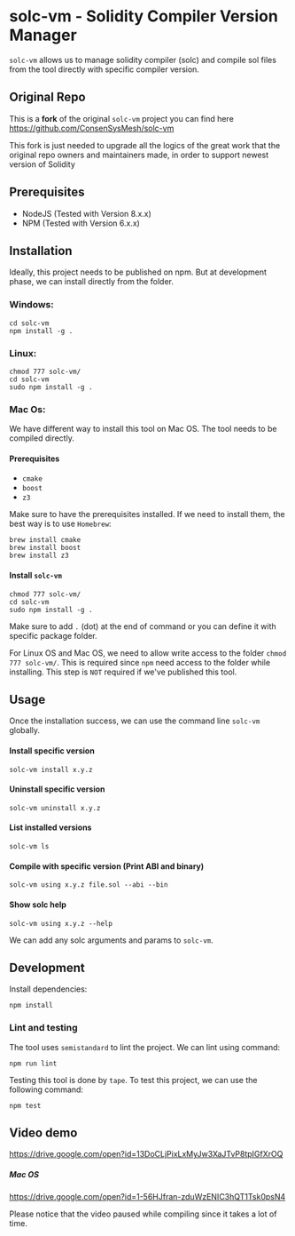 # solc-vm - Solidity Compiler Version Manager

`solc-vm` allows us to manage solidity compiler (solc) and compile sol files from the tool directly with specific compiler version.

## Original Repo

This is a **fork** of the original `solc-vm` project you can find here https://github.com/ConsenSysMesh/solc-vm

This fork is just needed to upgrade all the logics of the great work that the original repo owners and maintainers made, in order to support newest version of Solidity

## Prerequisites
- NodeJS (Tested with Version 8.x.x)
- NPM (Tested with Version 6.x.x)

## Installation
Ideally, this project needs to be published on npm. But at development phase, we can install directly from the folder.

### Windows:
```
cd solc-vm
npm install -g .
```

### Linux:
```
chmod 777 solc-vm/
cd solc-vm
sudo npm install -g .
```

### Mac Os:
We have different way to install this tool on Mac OS. The tool needs to be compiled directly.

#### Prerequisites
- `cmake`
- `boost`
- `z3`

Make sure to have the prerequisites installed. If we need to install them, the best way is to use `Homebrew`:
```
brew install cmake
brew install boost
brew install z3
```

#### Install `solc-vm`
```
chmod 777 solc-vm/
cd solc-vm
sudo npm install -g .
```


Make sure to add `.` (dot) at the end of command or you can define it with specific package folder.

For Linux OS and Mac OS, we need to allow write access to the folder `chmod 777 solc-vm/`. This is required since `npm` need access to the folder while installing. This step is `NOT` required if we've published this tool.

## Usage

Once the installation success, we can use the command line `solc-vm` globally.

#### Install specific version
```
solc-vm install x.y.z
```
#### Uninstall specific version
```
solc-vm uninstall x.y.z
```
#### List installed versions
```
solc-vm ls
```
#### Compile with specific version (Print ABI and binary)
```
solc-vm using x.y.z file.sol --abi --bin
```

#### Show solc help
```
solc-vm using x.y.z --help
```

We can add any solc arguments and params to `solc-vm`.

## Development

Install dependencies:
```
npm install
```

### Lint and testing

The tool uses `semistandard` to lint the project. We can lint using command:
```
npm run lint
```

Testing this tool is done by `tape`. To test this project, we can use the following command:
```
npm test
```

## Video demo
https://drive.google.com/open?id=13DoCLjPixLxMyJw3XaJTvP8tpIGfXrOQ

##### Mac OS
https://drive.google.com/open?id=1-56HJfran-zduWzENIC3hQT1Tsk0psN4

Please notice that the video paused while compiling since it takes a lot of time. 